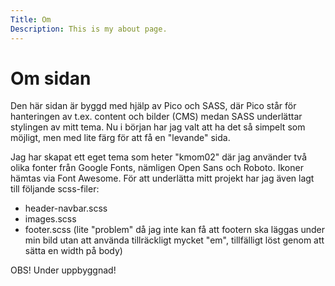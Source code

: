 ```yaml
---
Title: Om
Description: This is my about page.
---
```


Om sidan
==========================

Den här sidan är byggd med hjälp av Pico och SASS, där Pico står för hanteringen av t.ex. content och bilder (CMS) medan SASS underlättar stylingen av mitt tema. Nu i början har jag valt att ha det så simpelt som möjligt, men med lite färg för att få en "levande" sida. 

Jag har skapat ett eget tema som heter "kmom02" där jag använder två olika fonter från Google Fonts, nämligen Open Sans och Roboto. Ikoner hämtas via Font Awesome. För att underlätta mitt projekt har jag även lagt till följande scss-filer:
- header-navbar.scss
- images.scss
- footer.scss (lite "problem" då jag inte kan få att footern ska läggas under min bild utan att använda tillräckligt mycket "em", tillfälligt löst genom att sätta en width på body)

OBS! Under uppbyggnad!
